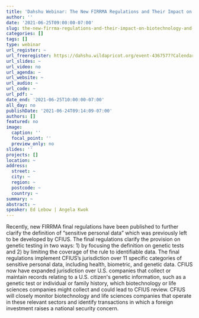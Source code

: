 ```yaml
---
title: 'Dahshu Webinar: The New FIRRMA Regulations and Their Impact on Biotechnology and Life Science Industries'
author: ''
date: '2021-06-25T09:00:00-07:00'
slug: the-new-firrma-regulations-and-their-impact-on-biotechnology-and-life-science-industries
categories: []
tags: []
type: webinar
url_register: ~
url_freeregister: https://dahshu.wildapricot.org/event-4367577?CalendarViewType=0&SelectedDate=6/24/2021
url_slides: ~
url_video: no
url_agenda: ~
url_website: ~
url_audio: ~
url_code: ~
url_pdf: ~
date_end: '2021-06-25T10:00:00-07:00'
all_day: no
publishDate: '2021-06-24T09:14:09-07:00'
authors: []
featured: no
image:
  caption: ''
  focal_point: ''
  preview_only: no
slides: ''
projects: []
location: ~
address:
  street: ~
  city: ~
  region: ~
  postcode: ~
  country: ~
summary: ~
abstract: ~
speaker: Ed Lebow | Angela Kwok
---
```

<!--more-->
Recently, new FIRRMA final regulations have been published to further clarify the definition of “sensitive personal data” which was previously left to be developed by CFIUS. The final regulations clarify the provision on genetic testing in two ways: 1) by focusing the definition on genetic tests and 2) by limiting the coverage of the rule to identifiable data. The final regulations implement CFIUS’s jurisdiction over 11 specific categories of sensitive personal data, including health, biometric, and genetic data. CFIUS now have expanded jurisdiction over U.S. companies that collect or maintain records relating to a U.S. citizen's genetic information, such as a genetic test or individual or family history, which biotechnology or life sciences companies might collect and could lead to CFIUS review. CFIUS will closely monitor biotechnology and life sciences companies that operate in these relevant sectors and identify transactions in which a foreign investment raises a national security concern.